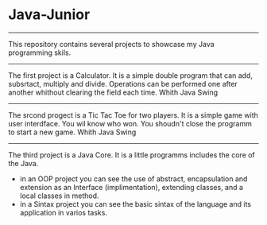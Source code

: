 # Java-Junior
***
This repository contains several projects to showcase my Java programming skils.
***
The first project is a Calculator. It is a simple double program that can add, subsrtact, 
multiply and divide. Operations can be performed one after another whithout clearing the field each time.
Whith Java Swing
***
The srcond progect is a Tic Tac Toe for two players. It is a simple game with user interdface.
You wil know who won. You shoudn't close the programm to start a new game.
Whith Java Swing
***
The third project is a Java Core. It is a little programms includes the core of the Java.
  - in an OOP project you can see the use of abstract, encapsulation and extension as an Interface (implimentation), extending classes, and a local classes in method.
  - in a Sintax project you can see the basic sintax of the language and its application in varios tasks.
